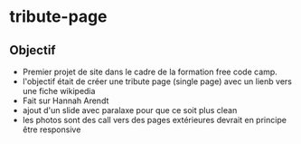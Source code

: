 # tribute-page
## Objectif
- Premier projet de site dans le cadre de la formation free code camp.
- l'objectif était de créer une tribute page (single page) avec un lienb vers une fiche wikipedia
-  Fait sur  Hannah Arendt
- ajout d'un slide avec paralaxe pour que ce soit plus clean
- les photos sont des call vers des pages extérieures
devrait en principe être responsive